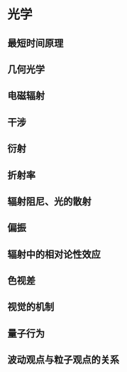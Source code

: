 # 光学

## 最短时间原理

## 几何光学

## 电磁辐射

## 干涉

## 衍射

## 折射率

## 辐射阻尼、光的散射

## 偏振

## 辐射中的相对论性效应

## 色视差

## 视觉的机制

## 量子行为

## 波动观点与粒子观点的关系